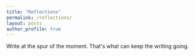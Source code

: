 ```yaml
---
title: "Reflections"
permalink: /reflections/
layout: posts
author_profile: true
---
```


Write at the spur of the moment. That's what can keep the writing going.